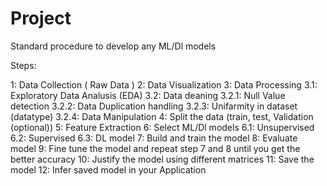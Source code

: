 # Project
Standard procedure to develop any ML/Dl models

Steps:

1: Data Collection ( Raw Data )
2: Data Visualization 
3: Data Processing 
    3.1: Exploratory Data Analusis (EDA)
    3.2: Data deaning
        3.2.1: Null Value detection 
        3.2.2: Data Duplication handling
        3.2.3: Unifarmity in dataset (datatype)
        3.2.4: Data Manipulation
4: Split the data (train, test, Validation (optional))
5: Feature Extraction 
6: Select ML/Dl models
    6.1: Unsupervised 
    6.2: Supervised
    6.3: DL model
7: Build and train the model 
8: Evaluate model 
9: Fine tune the model and repeat step 7 and 8 until you get the better accuracy
10: Justify the model using different matrices
11: Save the model
12: Infer saved model in your Application